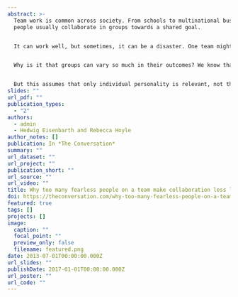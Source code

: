 ```yaml
---
abstract: >-
  Team work is common across society. From schools to multinational businesses,
  people usually collaborate in groups towards a shared goal.


  It can work well, but sometimes, it can be a disaster. One team might create a proposal for a new policy because all members manage to agree on details, while another fails because they can’t find common ground.


  Why is it that groups can vary so much in their outcomes? We know that some people are better team players than others. In fact, job interviews and personality assessments often include questions about team skills.


  But this assumes that only individual personality is relevant, not the interaction between people with various personality characteristics.[...]
slides: ""
url_pdf: ""
publication_types:
  - "2"
authors:
  - admin
  - Hedwig Eisenbarth and Rebecca Hoyle
author_notes: []
publication: In *The Conversation*
summary: ""
url_dataset: ""
url_project: ""
publication_short: ""
url_source: ""
url_video: ""
title: Why too many fearless people on a team make collaboration less likely
doi: https://theconversation.com/why-too-many-fearless-people-on-a-team-make-collaboration-less-likely-115904
featured: true
tags: []
projects: []
image:
  caption: ""
  focal_point: ""
  preview_only: false
  filename: featured.png
date: 2013-07-01T00:00:00.000Z
url_slides: ""
publishDate: 2017-01-01T00:00:00.000Z
url_poster: ""
url_code: ""
---
```

